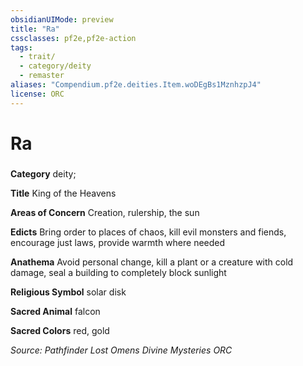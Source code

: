 ```yaml
---
obsidianUIMode: preview
title: "Ra"
cssclasses: pf2e,pf2e-action
tags:
  - trait/
  - category/deity
  - remaster
aliases: "Compendium.pf2e.deities.Item.woDEgBs1MznhzpJ4"
license: ORC
---
```

# Ra

### 

**Category** deity; 




**Title** King of the Heavens

**Areas of Concern** Creation, rulership, the sun

**Edicts** Bring order to places of chaos, kill evil monsters and fiends, encourage just laws, provide warmth where needed

**Anathema** Avoid personal change, kill a plant or a creature with cold damage, seal a building to completely block sunlight

**Religious Symbol** solar disk

**Sacred Animal** falcon

**Sacred Colors** red, gold

*Source: Pathfinder Lost Omens Divine Mysteries*
*ORC*